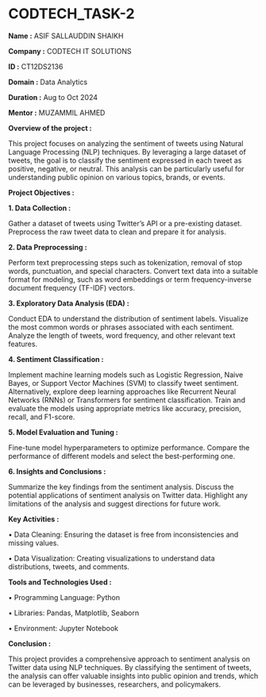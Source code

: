 # CODTECH_TASK-2
**Name :** ASIF SALLAUDDIN SHAIKH

**Company :** CODTECH IT SOLUTIONS 

**ID :** CT12DS2136

**Domain :** Data Analytics 

**Duration :** Aug to Oct 2024 

**Mentor :** MUZAMMIL AHMED


**Overview of the project :**

This project focuses on analyzing the sentiment of tweets using Natural Language Processing (NLP) techniques. By leveraging a large dataset of tweets, the goal is to classify the sentiment expressed in each tweet as positive, negative, or neutral. This analysis can be particularly useful for understanding public opinion on various topics, brands, or events.

**Project Objectives :** 

**1. Data Collection :**

Gather a dataset of tweets using Twitter’s API or a pre-existing dataset.
Preprocess the raw tweet data to clean and prepare it for analysis.

**2. Data Preprocessing :**

Perform text preprocessing steps such as tokenization, removal of stop words, punctuation, and special characters.
Convert text data into a suitable format for modeling, such as word embeddings or term frequency-inverse document frequency (TF-IDF) vectors.

**3. Exploratory Data Analysis (EDA) :**

Conduct EDA to understand the distribution of sentiment labels.
Visualize the most common words or phrases associated with each sentiment.
Analyze the length of tweets, word frequency, and other relevant text features.

**4. Sentiment Classification :**

Implement machine learning models such as Logistic Regression, Naive Bayes, or Support Vector Machines (SVM) to classify tweet sentiment.
Alternatively, explore deep learning approaches like Recurrent Neural Networks (RNNs) or Transformers for sentiment classification.
Train and evaluate the models using appropriate metrics like accuracy, precision, recall, and F1-score.

**5. Model Evaluation and Tuning :**

Fine-tune model hyperparameters to optimize performance.
Compare the performance of different models and select the best-performing one.

**6. Insights and Conclusions :**

Summarize the key findings from the sentiment analysis.
Discuss the potential applications of sentiment analysis on Twitter data.
Highlight any limitations of the analysis and suggest directions for future work.

**Key Activities :** 

• Data Cleaning: Ensuring the dataset is free from inconsistencies and missing values.

• Data Visualization: Creating visualizations to understand data distributions, tweets, and comments.

**Tools and Technologies Used :** 

• Programming Language: Python

• Libraries: Pandas, Matplotlib, Seaborn

• Environment: Jupyter Notebook

**Conclusion :**

This project provides a comprehensive approach to sentiment analysis on Twitter data using NLP techniques. By classifying the sentiment of tweets, the analysis can offer valuable insights into public opinion and trends, which can be leveraged by businesses, researchers, and policymakers.

